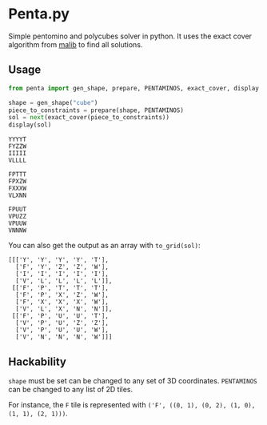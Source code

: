 # Penta.py


Simple pentomino and polycubes solver in python. It uses the exact cover algorithm from [malib](https://github.com/louisabraham/malib/) to find all solutions.

## Usage

```py
from penta import gen_shape, prepare, PENTAMINOS, exact_cover, display

shape = gen_shape("cube")
piece_to_constraints = prepare(shape, PENTAMINOS)
sol = next(exact_cover(piece_to_constraints))
display(sol)
```

```
YYYYT
FYZZW
IIIII
VLLLL

FPTTT
FPXZW
FXXXW
VLXNN

FPUUT
VPUZZ
VPUUW
VNNNW
```

You can also get the output as an array with `to_grid(sol)`:

```
[[['Y', 'Y', 'Y', 'Y', 'T'],
  ['F', 'Y', 'Z', 'Z', 'W'],
  ['I', 'I', 'I', 'I', 'I'],
  ['V', 'L', 'L', 'L', 'L']],
 [['F', 'P', 'T', 'T', 'T'],
  ['F', 'P', 'X', 'Z', 'W'],
  ['F', 'X', 'X', 'X', 'W'],
  ['V', 'L', 'X', 'N', 'N']],
 [['F', 'P', 'U', 'U', 'T'],
  ['V', 'P', 'U', 'Z', 'Z'],
  ['V', 'P', 'U', 'U', 'W'],
  ['V', 'N', 'N', 'N', 'W']]]
```

## Hackability

`shape` must be set can be changed to any set of 3D coordinates. `PENTAMINOS` can be changed to any list of 2D tiles.

For instance, the `F` tile is represented with `('F', ((0, 1), (0, 2), (1, 0), (1, 1), (2, 1)))`.
